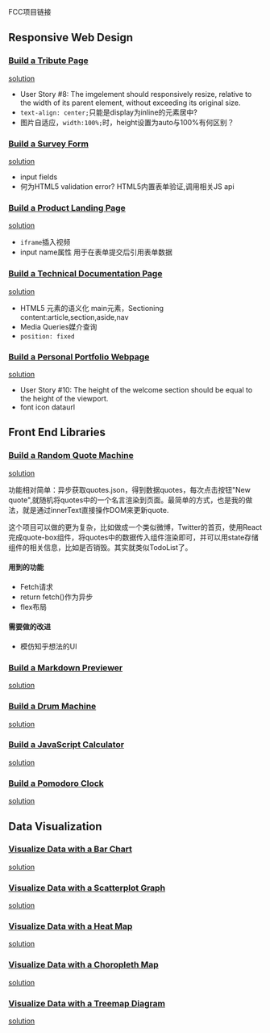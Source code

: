 FCC项目链接

## Responsive Web Design

### [Build a Tribute Page](https://learn.freecodecamp.org/responsive-web-design/responsive-web-design-projects/build-a-tribute-page)
[solution](https://benleie.github.io/pages/FCC/build-a-tribute-page)
+ User Story #8: The imgelement should responsively resize, relative to the width of its parent element, without exceeding its original size.
+ `text-align: center;`只能是display为inline的元素居中?
+ 图片自适应，`width:100%;`时，height设置为auto与100%有何区别？



### [Build a Survey Form](https://learn.freecodecamp.org/responsive-web-design/responsive-web-design-projects/build-a-survey-form)
[solution](https://benleie.github.io/pages/FCC/build-a-survey-form)
+ input fields
+ 何为HTML5 validation error?  HTML5内置表单验证,调用相关JS api



### [Build a Product Landing Page](https://learn.freecodecamp.org/responsive-web-design/responsive-web-design-projects/build-a-product-landing-page)
[solution](https://benleie.github.io/pages/FCC/build-a-product-landing-page)
+ `iframe`插入视频
+ input name属性 用于在表单提交后引用表单数据


### [Build a Technical Documentation Page](https://learn.freecodecamp.org/responsive-web-design/responsive-web-design-projects/build-a-technical-documentation-page)
[solution](https://benleie.github.io/pages/FCC/build-a-technical-documentation-page)
+ HTML5 元素的语义化  main元素，Sectioning content:article,section,aside,nav
+ Media Queries媒介查询
+ `position: fixed`


### [Build a Personal Portfolio Webpage](https://learn.freecodecamp.org/responsive-web-design/responsive-web-design-projects/build-a-personal-portfolio-webpage)
[solution](https://benleie.github.io/pages/FCC/build-a-personal-portfolio-webpage/)
+ User Story #10: The height of the welcome section should be equal to the height of the viewport.
+ font icon    dataurl











## Front End Libraries

### [Build a Random Quote Machine](https://learn.freecodecamp.org/front-end-libraries/front-end-libraries-projects/build-a-random-quote-machine)
[solution](https://benleie.github.io/pages/FCC/build-a-random-quote-machine/style.html)

功能相对简单：异步获取quotes.json，得到数据quotes，每次点击按钮"New quote",就随机将quotes中的一个名言渲染到页面。最简单的方式，也是我的做法，就是通过innerText直接操作DOM来更新quote.

这个项目可以做的更为复杂，比如做成一个类似微博，Twitter的首页，使用React完成quote-box组件，将quotes中的数据传入组件渲染即可，并可以用state存储组件的相关信息，比如是否销毁。其实就类似TodoList了。

#### 用到的功能
+ Fetch请求
+ return fetch()作为异步
+ flex布局

#### 需要做的改进
+ 模仿知乎想法的UI



### [Build a Markdown Previewer](https://learn.freecodecamp.org/front-end-libraries/front-end-libraries-projects/build-a-markdown-previewer)
[solution]()



### [Build a Drum Machine](https://learn.freecodecamp.org/front-end-libraries/front-end-libraries-projects/build-a-drum-machine)
[solution]()



### [Build a JavaScript Calculator](https://learn.freecodecamp.org/front-end-libraries/front-end-libraries-projects/build-a-javascript-calculator)
[solution]()



### [Build a Pomodoro Clock](https://learn.freecodecamp.org/front-end-libraries/front-end-libraries-projects/build-a-pomodoro-clock)
[solution]()




## Data Visualization

### [Visualize Data with a Bar Chart](https://learn.freecodecamp.org/data-visualization/data-visualization-projects/visualize-data-with-a-bar-chart)
[solution]()




### [Visualize Data with a Scatterplot Graph](https://learn.freecodecamp.org/data-visualization/data-visualization-projects/visualize-data-with-a-scatterplot-graph)
[solution]()




### [Visualize Data with a Heat Map](https://learn.freecodecamp.org/data-visualization/data-visualization-projects/visualize-data-with-a-heat-map)
[solution]()




### [Visualize Data with a Choropleth Map](https://learn.freecodecamp.org/data-visualization/data-visualization-projects/visualize-data-with-a-choropleth-map)
[solution]()




### [Visualize Data with a Treemap Diagram](https://learn.freecodecamp.org/data-visualization/data-visualization-projects/visualize-data-with-a-treemap-diagram)
[solution]()




